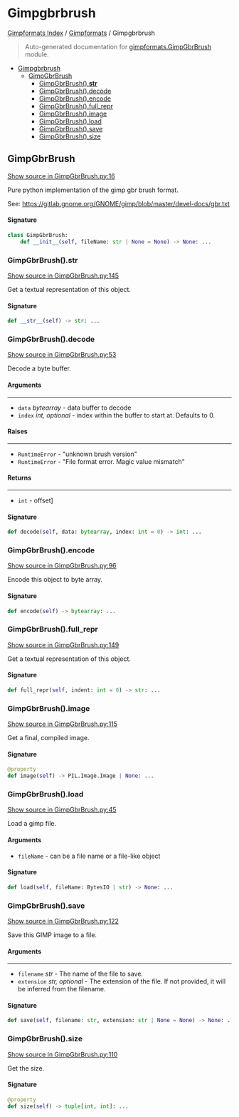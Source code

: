# Gimpgbrbrush

[Gimpformats Index](../README.md#gimpformats-index) / [Gimpformats](./index.md#gimpformats) / Gimpgbrbrush

> Auto-generated documentation for [gimpformats.GimpGbrBrush](../../../gimpformats/GimpGbrBrush.py) module.

- [Gimpgbrbrush](#gimpgbrbrush)
  - [GimpGbrBrush](#gimpgbrbrush)
    - [GimpGbrBrush().__str__](#gimpgbrbrush()__str__)
    - [GimpGbrBrush().decode](#gimpgbrbrush()decode)
    - [GimpGbrBrush().encode](#gimpgbrbrush()encode)
    - [GimpGbrBrush().full_repr](#gimpgbrbrush()full_repr)
    - [GimpGbrBrush().image](#gimpgbrbrush()image)
    - [GimpGbrBrush().load](#gimpgbrbrush()load)
    - [GimpGbrBrush().save](#gimpgbrbrush()save)
    - [GimpGbrBrush().size](#gimpgbrbrush()size)

## GimpGbrBrush

[Show source in GimpGbrBrush.py:16](../../../gimpformats/GimpGbrBrush.py#L16)

Pure python implementation of the gimp gbr brush format.

See:
 https://gitlab.gnome.org/GNOME/gimp/blob/master/devel-docs/gbr.txt

#### Signature

```python
class GimpGbrBrush:
    def __init__(self, fileName: str | None = None) -> None: ...
```

### GimpGbrBrush().__str__

[Show source in GimpGbrBrush.py:145](../../../gimpformats/GimpGbrBrush.py#L145)

Get a textual representation of this object.

#### Signature

```python
def __str__(self) -> str: ...
```

### GimpGbrBrush().decode

[Show source in GimpGbrBrush.py:53](../../../gimpformats/GimpGbrBrush.py#L53)

Decode a byte buffer.

#### Arguments

----
 - `data` *bytearray* - data buffer to decode
 - `index` *int, optional* - index within the buffer to start at. Defaults to 0.

#### Raises

------
 - `RuntimeError` - "unknown brush version"
 - `RuntimeError` - "File format error.  Magic value mismatch"

#### Returns

-------
 - `int` - offset]

#### Signature

```python
def decode(self, data: bytearray, index: int = 0) -> int: ...
```

### GimpGbrBrush().encode

[Show source in GimpGbrBrush.py:96](../../../gimpformats/GimpGbrBrush.py#L96)

Encode this object to byte array.

#### Signature

```python
def encode(self) -> bytearray: ...
```

### GimpGbrBrush().full_repr

[Show source in GimpGbrBrush.py:149](../../../gimpformats/GimpGbrBrush.py#L149)

Get a textual representation of this object.

#### Signature

```python
def full_repr(self, indent: int = 0) -> str: ...
```

### GimpGbrBrush().image

[Show source in GimpGbrBrush.py:115](../../../gimpformats/GimpGbrBrush.py#L115)

Get a final, compiled image.

#### Signature

```python
@property
def image(self) -> PIL.Image.Image | None: ...
```

### GimpGbrBrush().load

[Show source in GimpGbrBrush.py:45](../../../gimpformats/GimpGbrBrush.py#L45)

Load a gimp file.

#### Arguments

- `fileName` - can be a file name or a file-like object

#### Signature

```python
def load(self, fileName: BytesIO | str) -> None: ...
```

### GimpGbrBrush().save

[Show source in GimpGbrBrush.py:122](../../../gimpformats/GimpGbrBrush.py#L122)

Save this GIMP image to a file.

#### Arguments

----
 - `filename` *str* - The name of the file to save.
 - `extension` *str, optional* - The extension of the file. If not provided,
  it will be inferred from the filename.

#### Signature

```python
def save(self, filename: str, extension: str | None = None) -> None: ...
```

### GimpGbrBrush().size

[Show source in GimpGbrBrush.py:110](../../../gimpformats/GimpGbrBrush.py#L110)

Get the size.

#### Signature

```python
@property
def size(self) -> tuple[int, int]: ...
```